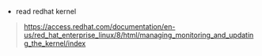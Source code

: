 - read redhat kernel 
> https://access.redhat.com/documentation/en-us/red_hat_enterprise_linux/8/html/managing_monitoring_and_updating_the_kernel/index
